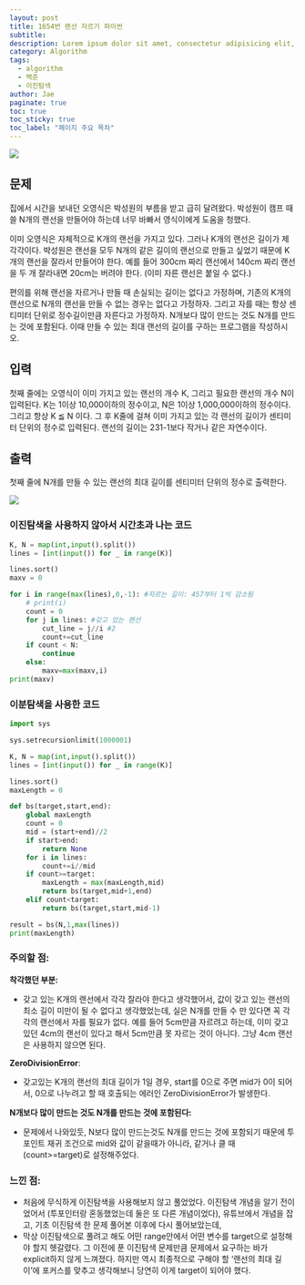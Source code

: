 ```yaml
---
layout: post
title: 1654번 랜선 자르기 파이썬
subtitle:
description: Lorem ipsum dolor sit amet, consectetur adipisicing elit, sed do eiusmod tempor incididunt ut labore et dolore magna aliqua.
category: Algorithm
tags:
  - algorithm
  - 백준
  - 이진탐색
author: Jae
paginate: true
toc: true
toc_sticky: true
toc_label: "페이지 주요 목차"
---
```


![](https://media.vlpt.us/images/a87380/post/f419c655-10a9-4695-bb3e-ca738853c6b8/image.png)

## 문제

집에서 시간을 보내던 오영식은 박성원의 부름을 받고 급히 달려왔다. 박성원이 캠프 때 쓸 N개의 랜선을 만들어야 하는데 너무 바빠서 영식이에게 도움을 청했다.

이미 오영식은 자체적으로 K개의 랜선을 가지고 있다. 그러나 K개의 랜선은 길이가 제각각이다. 박성원은 랜선을 모두 N개의 같은 길이의 랜선으로 만들고 싶었기 때문에 K개의 랜선을 잘라서 만들어야 한다. 예를 들어 300cm 짜리 랜선에서 140cm 짜리 랜선을 두 개 잘라내면 20cm는 버려야 한다. (이미 자른 랜선은 붙일 수 없다.)

편의를 위해 랜선을 자르거나 만들 때 손실되는 길이는 없다고 가정하며, 기존의 K개의 랜선으로 N개의 랜선을 만들 수 없는 경우는 없다고 가정하자. 그리고 자를 때는 항상 센티미터 단위로 정수길이만큼 자른다고 가정하자. N개보다 많이 만드는 것도 N개를 만드는 것에 포함된다. 이때 만들 수 있는 최대 랜선의 길이를 구하는 프로그램을 작성하시오.

## 입력

첫째 줄에는 오영식이 이미 가지고 있는 랜선의 개수 K, 그리고 필요한 랜선의 개수 N이 입력된다. K는 1이상 10,000이하의 정수이고, N은 1이상 1,000,000이하의 정수이다. 그리고 항상 K ≦ N 이다. 그 후 K줄에 걸쳐 이미 가지고 있는 각 랜선의 길이가 센티미터 단위의 정수로 입력된다. 랜선의 길이는 231-1보다 작거나 같은 자연수이다.

## 출력

첫째 줄에 N개를 만들 수 있는 랜선의 최대 길이를 센티미터 단위의 정수로 출력한다.

![](https://media.vlpt.us/images/a87380/post/103419eb-59f7-4b26-95d9-fc3f952caeb6/image.png)

### **이진탐색을 사용하지 않아서 시간초과 나는 코드**

```python
K, N = map(int,input().split())
lines = [int(input()) for _ in range(K)]

lines.sort()
maxv = 0

for i in range(max(lines),0,-1): #자르는 길이: 457부터 1씩 감소됨
    # print(i)
    count = 0
    for j in lines: #갖고 있는 랜선
        cut_line = j//i #2
        count+=cut_line
    if count < N:
        continue
    else:
        maxv=max(maxv,i)
print(maxv)
```

### 이분탐색을 사용한 코드

```python
import sys

sys.setrecursionlimit(1000001)

K, N = map(int,input().split())
lines = [int(input()) for _ in range(K)]

lines.sort()
maxLength = 0

def bs(target,start,end):
    global maxLength
    count = 0
    mid = (start+end)//2
    if start>end:
        return None
    for i in lines:
        count+=i//mid
    if count>=target:
        maxLength = max(maxLength,mid)
        return bs(target,mid+1,end)
    elif count<target:
        return bs(target,start,mid-1)

result = bs(N,1,max(lines))
print(maxLength)
```

### 주의할 점:

**착각했던 부분:**

- 갖고 있는 K개의 랜선에서 각각 잘라야 한다고 생각했어서, 값이 갖고 있는 랜선의 최소 길이 미만이 될 수 없다고 생각했었는데, 실은 N개를 만들 수 만 있다면 꼭 각각의 랜선에서 자를 필요가 없다. 예를 들어 5cm만큼 자르려고 하는데, 이미 갖고 있던 4cm의 랜선이 있다고 해서 5cm만큼 못 자르는 것이 아니다. 그냥 4cm 랜선은 사용하지 않으면 된다.

**ZeroDivisionError**:

- 갖고있는 K개의 랜선의 최대 길이가 1일 경우, start를 0으로 주면 mid가 0이 되어서, 0으로 나누려고 할 때 호출되는 에러인 ZeroDivisionError가 발생한다.

**N개보다 많이 만드는 것도 N개를 만드는 것에 포함된다:**

- 문제에서 나와있듯, N보다 많이 만드는것도 N개를 만드는 것에 포함되기 때문에 투포인트 재귀 조건으로 mid와 값이 같을때가 아니라, 같거나 클 때 (count>=target)로 설정해주었다.

### 느낀 점:

- 처음에 무식하게 이진탐색을 사용해보지 않고 풀었었다. 이진탐색 개념을 알기 전이었어서 (투포인터랑 혼동했었는데 둘은 또 다른 개념이었다), 유튜브에서 개념을 잡고, 기초 이진탐색 한 문제 풀어본 이후에 다시 풀어보았는데,
- 막상 이진탐색으로 풀려고 해도 어떤 range안에서 어떤 변수를 target으로 설정해야 할지 헷갈렸다. 그 이전에 푼 이진탐색 문제만큼 문제에서 요구하는 바가 explicit하지 않게 느껴졌다. 하지만 역시 최종적으로 구해야 할 ‘랜선의 최대 길이’에 포커스를 맞추고 생각해보니 당연히 이게 target이 되어야 했다.
